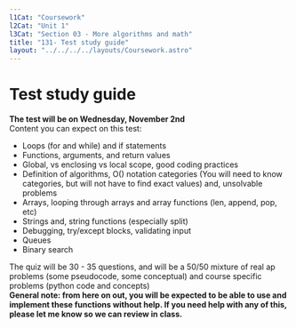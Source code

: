 ```yaml
---
l1Cat: "Coursework"
l2Cat: "Unit 1"
l3Cat: "Section 03 - More algorithms and math"
title: "131- Test study guide"
layout: "../../../../layouts/Coursework.astro"
---
```

# Test study guide

**The test will be on Wednesday, November 2nd**  
Content you can expect on this test:
- Loops (for and while) and if statements
- Functions, arguments, and return values
- Global, vs enclosing vs local scope, good coding practices
- Definition of algorithms, O() notation categories (You will need to know categories, but will not have to find exact values) and, unsolvable problems
- Arrays, looping through arrays and array functions (len, append, pop, etc)
- Strings and, string functions (especially split)
- Debugging, try/except blocks, validating input
- Queues
- Binary search  
  
The quiz will be 30 - 35 questions, and will be a 50/50 mixture of real ap problems (some pseudocode, some conceptual) and course specific problems (python code and concepts)  
**General note: from here on out, you will be expected to be able to use and implement these functions without help. If you need help with any of this, please let me know so we can review in class.**